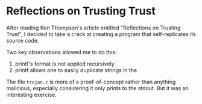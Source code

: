 # Reflections on Trusting Trust

After reading Ken Thompson's article entitled "Reflections on Trusting Trust",
I decided to take a crack at creating a program that self-replicates its source
code.

Two key observations allowed me to do this:
1. printf's format is not applied recursively
2. printf allows one to easily duplicate strings in the 

The file `trojan.c` is more of a proof-of-concept rather than anything
malicious, especially considering it only prints to the stdout. But it was an
interesting exercise.
